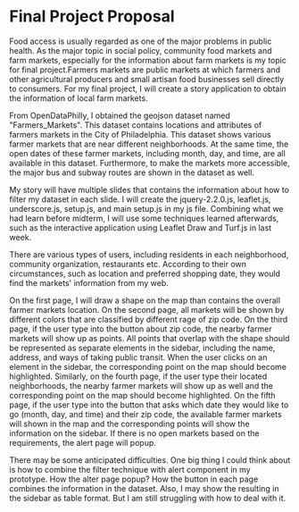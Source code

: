 # Final Project Proposal

Food access is usually regarded as one of the major problems in public health. As the major topic in social policy, community food markets and farm markets, especially for the information about farm markets is my topic for final project.Farmers markets are public markets at which farmers and other agricultural producers and small artisan food businesses sell directly to consumers. For my final project, I will create a story application to obtain the information of local farm markets.

From OpenDataPhilly, I obtained the geojson dataset named "Farmers_Markets". This dataset contains locations and attributes of farmers markets in the City of Philadelphia. This dataset shows various farmer markets that are near different neighborhoods. At the same time, the open dates of these farmer markets, including month, day, and time, are all available in this dataset. Furthermore, to make the markets more accessible, the major bus and subway routes are shown in the dataset as well.

My story will have multiple slides that contains the information about how to filter my dataset in each slide. I will create the jquery-2.2.0.js, leaflet.js, underscore.js, setup.js, and main setup.js in my js file. Combining what we had learn before midterm, I will use some techniques learned afterwards, such as the interactive application using Leaflet Draw and Turf.js in last week.

There are various types of users, including residents in each neighborhood, community organization, restaurants etc. According to their own circumstances, such as location and preferred shopping date, they would find the markets' information from my web.

On the first page, I will draw a shape on the map than contains the overall farmer markets location. On the second page, all markets will be shown by different colors that are classified by different rage of zip code. On the third page, if the user type into the button about zip code, the nearby farmer markets will show up as points. All points that overlap with the shape should be represented as separate elements in the sidebar, including the name, address, and ways of taking public transit. When the user clicks on an element in the sidebar, the corresponding point on the map should become highlighted. Similarly, on the fourth page, if the user type their located neighborhoods, the nearby farmer markets will show up as well and the corresponding point on the map should become highlighted. On the fifth page, if the user type into the button that asks which date they would like to go (month, day, and time) and their zip code, the available farmer markets will shown in the map and the corresponding points will show the information on the sidebar. If there is no open markets based on the requirements, the alert page will popup.

There may be some anticipated difficulties. One big thing I could think about is how to combine the filter technique with alert component in my prototype. How the alter page popup? How the button in each page combines the information in the dataset. Also, I may show the resulting in the sidebar as table format. But I am still struggling with how to deal with it.
